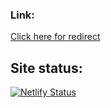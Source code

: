 ### Link:

<a href='https://atelierternaarte.netlify.app'>Click here for redirect</a>

## Site status:

[![Netlify Status](https://api.netlify.com/api/v1/badges/9c42c52f-b402-42f1-a2aa-5f8a4d3370c6/deploy-status)](https://app.netlify.com/sites/atelierternaarte/deploys)

